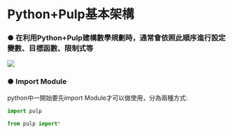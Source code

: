 # Python+Pulp基本架構

### ● 在利用Python+Pulp建構數學規劃時，通常會依照此順序進行設定變數、目標函數、限制式等
<img src="https://github.com/jasonyoyo/python-pulp/blob/master/picture/pulp%20flow.png" >

### ● Import Module
python中一開始要先import Module才可以做使用，分為兩種方式:
 
 ```python
import pulp
```
```python
from pulp import*
```
